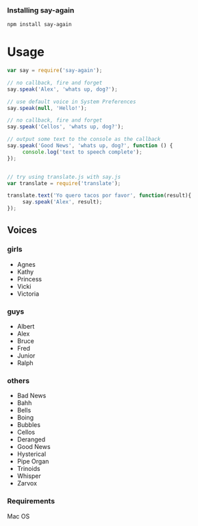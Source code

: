 ### Installing say-again

```bash
npm install say-again
```

# Usage

```javascript
var say = require('say-again');

// no callback, fire and forget
say.speak('Alex', 'whats up, dog?');

// use default voice in System Preferences
say.speak(null, 'Hello!');

// no callback, fire and forget
say.speak('Cellos', 'whats up, dog?');

// output some text to the console as the callback
say.speak('Good News', 'whats up, dog?', function () {
     console.log('text to speech complete');
});


// try using translate.js with say.js
var translate = require('translate');

translate.text('Yo quero tacos por favor', function(result){
     say.speak('Alex', result);
});
```

## Voices
### girls
- Agnes
- Kathy
- Princess
- Vicki
- Victoria

### guys
- Albert
- Alex
- Bruce
- Fred
- Junior
- Ralph

### others
- Bad News
- Bahh
- Bells
- Boing
- Bubbles
- Cellos
- Deranged
- Good News
- Hysterical
- Pipe Organ
- Trinoids
- Whisper
- Zarvox

### Requirements

Mac OS
